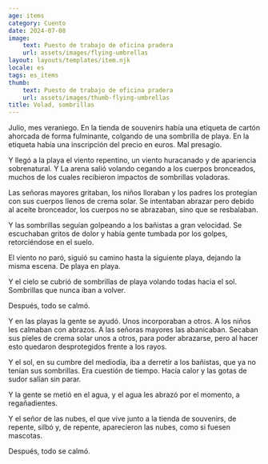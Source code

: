 ```yaml
---
age: items
category: Cuento
date: 2024-07-08
image:
    text: Puesto de trabajo de oficina pradera 
    url: assets/images/flying-umbrellas
layout: layouts/templates/item.njk
locale: es
tags: es_items
thumb:
    text: Puesto de trabajo de oficina pradera 
    url: assets/images/thumb-flying-umbrellas
title: Volad, sombrillas
---
```


Julio, mes veraniego. En la tienda de souvenirs había una etiqueta de cartón ahorcada de forma fulminante, colgando de una sombrilla de playa. En la etiqueta había una inscripción del precio en euros. Mal presagio.

Y llegó a la playa el viento repentino, un viento huracanado y de apariencia sobrenatural. Y La arena salió volando cegando a los cuerpos bronceados, muchos de los cuales recibieron impactos de sombrillas voladoras. 

Las señoras mayores gritaban, los niños lloraban y los padres los protegían con sus cuerpos llenos de crema solar. Se intentaban abrazar pero debido al aceite bronceador, los cuerpos no se abrazaban, sino que se resbalaban.

Y las sombrillas seguían golpeando a los bañistas a gran velocidad. Se escuchaban gritos de dolor y había gente tumbada por los golpes, retorciéndose en el suelo.

El viento no paró, siguió su camino hasta la siguiente playa, dejando la misma escena. De playa en playa.

Y el cielo se cubrió de sombrillas de playa volando todas hacia el sol. Sombrillas que nunca iban a volver.

Después, todo se calmó.

Y en las playas la gente se ayudó. Unos incorporaban a otros. A los niños les calmaban con abrazos. A las señoras mayores las abanicaban. Secaban sus pieles de crema solar unos a otros, para poder abrazarse, pero al hacer esto quedaron desprotegidos frente a los rayos.

Y el sol, en su cumbre del mediodía, iba a derretir a los bañistas, que ya no tenían sus sombrillas. Era cuestión de tiempo. Hacía calor y las gotas de sudor salían sin parar.

Y la gente se metió en el agua, y el agua les abrazó por el momento, a regañadientes.

Y el señor de las nubes, el que vive junto a la tienda de souvenirs, de repente, silbó y, de repente, aparecieron las nubes, como si fuesen mascotas.

Después, todo se calmó.


